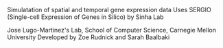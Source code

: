 Simulatation of spatial and temporal gene expression data
Uses SERGIO (Single-cell Expression of Genes in Silico) by Sinha Lab

Jose Lugo-Martinez's Lab, School of Computer Science, Carnegie Mellon University
Developed by Zoe Rudnick and Sarah Baalbaki